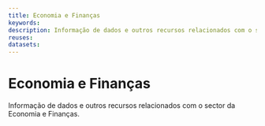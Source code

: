 ```yaml
---
title: Economia e Finanças
keywords:
description: Informação de dados e outros recursos relacionados com o sector da Economia e Finanças.
reuses:
datasets:
---
```

# Economia e Finanças

Informação de dados e outros recursos relacionados com o sector da Economia e Finanças.